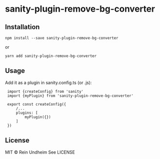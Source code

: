 # sanity-plugin-remove-bg-converter

## Installation

```
npm install --save sanity-plugin-remove-bg-converter
```

or

```
yarn add sanity-plugin-remove-bg-converter
```

## Usage
Add it as a plugin in sanity.config.ts (or .js):

```
 import {createConfig} from 'sanity'
 import {myPlugin} from 'sanity-plugin-remove-bg-converter'

 export const createConfig({
     /...
     plugins: [
         myPlugin({})
     ]
 })
```
## License

MIT © Rein Undheim
See LICENSE